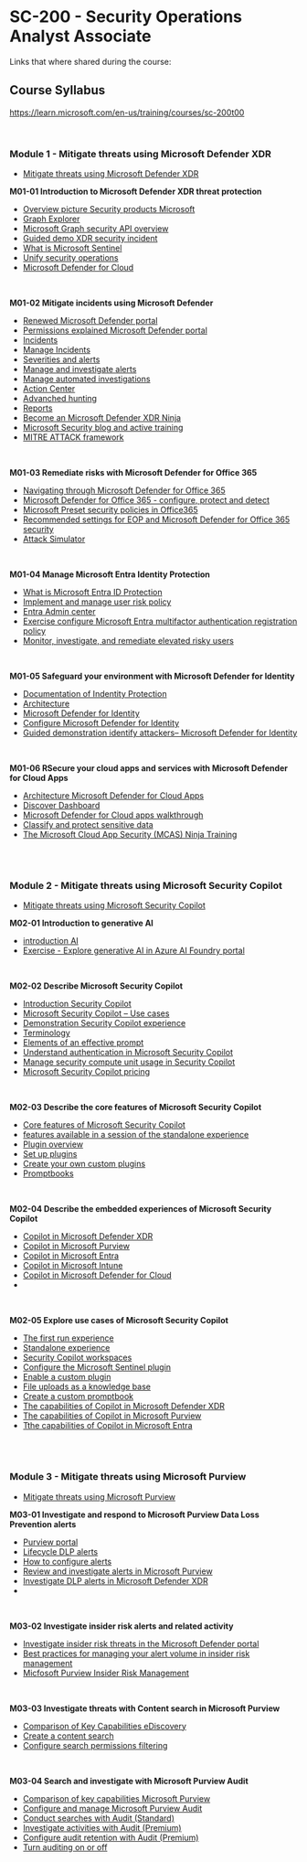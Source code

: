
# SC-200 - Security Operations Analyst Associate
Links that where shared during the course:

## Course Syllabus
https://learn.microsoft.com/en-us/training/courses/sc-200t00

<br>

### Module 1 - Mitigate threats using Microsoft Defender XDR
- [Mitigate threats using Microsoft Defender XDR](https://learn.microsoft.com/en-us/training/paths/sc-200-mitigate-threats-using-microsoft-365-defender/)

<B>M01-01 Introduction to Microsoft Defender XDR threat protection</B>
- [Overview picture Security products Microsoft](https://learn.microsoft.com/en-us/training/modules/introduction-microsoft-365-threat-protection/1-introduction?source=learn)
- [Graph Explorer](https://developer.microsoft.com/en-us/graph/graph-explorer)
- [Microsoft Graph security API overview](https://learn.microsoft.com/en-us/graph/security-concept-overview)
- [Guided demo XDR security incident](https://mslearn.cloudguides.com/en-us/guides/Detect%20and%20respond%20to%20modern%20attacks%20with%20unified%20SIEM%20and%20XDR%20capabilities)
- [What is Microsoft Sentinel](https://learn.microsoft.com/en-us/azure/sentinel/overview?tabs=defender-portal)
- [Unify security operations](https://www.microsoft.com/en-us/security/business/threat-protection)
- [Microsoft Defender for Cloud](https://azure.microsoft.com/en-us/products/defender-for-cloud/)

<br>

<B>M01-02 Mitigate incidents using Microsoft Defender</B>
- [Renewed Microsoft Defender portal](https://security.microsoft.com/)
- [Permissions explained Microsoft Defender portal](https://learn.microsoft.com/en-gb/training/modules/mitigate-incidents-microsoft-365-defender/2-use-microsoft-security-center-portal)
- [Incidents](https://learn.microsoft.com/en-gb/training/modules/mitigate-incidents-microsoft-365-defender/3-manage-incidents)
- [Manage Incidents](https://learn.microsoft.com/en-us/defender-xdr/incidents-overview?view=o365-worldwide)
- [Severities and alerts](https://learn.microsoft.com/en-gb/training/modules/mitigate-incidents-microsoft-365-defender/5-manage-investigate-alerts)
- [Manage and investigate alerts](aka.ms/investigate-alerts)
- [Manage automated investigations](aka.ms/MTPDocsSH)
- [Action Center](https://learn.microsoft.com/en-gb/training/modules/mitigate-incidents-microsoft-365-defender/7-use-action-center)
- [Advanched hunting](https://learn.microsoft.com/en-gb/training/modules/mitigate-incidents-microsoft-365-defender/8-explore-advanced-hunting)
- [Reports](https://learn.microsoft.com/en-gb/training/modules/mitigate-incidents-microsoft-365-defender/12-analyze-reports)
- [Become an Microsoft Defender XDR Ninja](https://techcommunity.microsoft.com/blog/microsoftthreatprotectionblog/become-a-microsoft-defender-xdr-ninja/1789376)
- [Microsoft Security blog and active training](https://techcommunity.microsoft.com/blog/microsoft-security-blog/join-our-microsoft-security-community/927888)
- [MITRE ATTACK framework](https://attack.mitre.org/)

<br>

<B>M01-03 Remediate risks with Microsoft Defender for Office 365</B>
- [Navigating through Microsoft Defender for Office 365](https://aka.ms/MSDO-IG)
- [Microsoft Defender for Office 365 - configure, protect and detect](https://learn.microsoft.com/en-us/training/modules/m365-threat-remediate/configure-protect-detect)
- [Microsoft Preset security policies in Office365](https://learn.microsoft.com/en-us/defender-office-365/preset-security-policies)
- [Recommended settings for EOP and Microsoft Defender for Office 365 security](https://learn.microsoft.com/en-us/defender-office-365/recommended-settings-for-eop-and-office365)
- [Attack Simulator](https://learn.microsoft.com/en-us/defender-office-365/attack-simulation-training-get-started)

<br>

<B>M01-04 Manage Microsoft Entra Identity Protection</B>
- [What is Microsoft Entra ID Protection](https://learn.microsoft.com/en-us/entra/id-protection/overview-identity-protection)
- [Implement and manage user risk policy](https://learn.microsoft.com/en-us/entra/id-protection/concept-identity-protection-policies)
- [Entra Admin center](https://entra.microsoft.com/#home)
- [Exercise configure Microsoft Entra multifactor authentication registration policy](https://learn.microsoft.com/en-gb/training/modules/manage-azure-active-directory-identity-protection/5-exercise-configure-multi-factor-authentication-registration-policy)
- [Monitor, investigate, and remediate elevated risky users](https://learn.microsoft.com/en-gb/training/modules/manage-azure-active-directory-identity-protection/6-monitor-investigate-remediate-elevated-risky-users)

<br>

<B>M01-05 Safeguard your environment with Microsoft Defender for Identity</B>
- [Documentation of Indentity Protection](https://learn.microsoft.com/en-us/defender-for-identity/)
- [Architecture](https://learn.microsoft.com/en-us/defender-for-identity/architecture)
- [Microsoft Defender for Identity](https://mslearn.cloudguides.com/guides/Investigate%20and%20respond%20to%20attacks%20with%20Microsoft%20Defender%20for%20Identity)
- [Configure Microsoft Defender for Identity](https://learn.microsoft.com/en-us/training/modules/m365-threat-safeguard/configure-sensors)
- [Guided demonstration identify attackers– Microsoft Defender for Identity](https://aka.ms/MSDefenderforIdentity-IG)

<br>

<B>M01-06 RSecure your cloud apps and services with Microsoft Defender for Cloud Apps</B>
- [Architecture Microsoft Defender for Cloud Apps](https://learn.microsoft.com/en-us/defender-cloud-apps/what-is-defender-for-cloud-apps#architecture)
- [Discover Dashboard](https://learn.microsoft.com/en-us/defender-cloud-apps/discovered-apps)
- [Microsoft Defender for Cloud apps walkthrough](https://aka.ms/DefenderForCloudApps)
- [Classify and protect sensitive data](https://learn.microsoft.com/en-us/training/modules/microsoft-cloud-app-security/classify-protect-sensitive-information)
- [The Microsoft Cloud App Security (MCAS) Ninja Training](https://techcommunity.microsoft.com/blog/microsoft-security-blog/the-microsoft-cloud-app-security-mcas-ninja-training-march-2021-update/1877343)

<br>
<br>

### Module 2 - Mitigate threats using Microsoft Security Copilot
- [Mitigate threats using Microsoft Security Copilot](https://learn.microsoft.com/en-us/training/paths/sc-200-mitigate-threats-using-microsoft-copilot-for-security/)

<B>M02-01 Introduction to generative AI</B>
- [introduction AI](https://learn.microsoft.com/training/modules/get-started-ai-fundamentals/1-introduction)
- [Exercise - Explore generative AI in Azure AI Foundry portal](https://learn.microsoft.com/en-us/training/modules/fundamentals-generative-ai/7-exercise)

<br>

<B>M02-02 Describe Microsoft Security Copilot</B>
- [Introduction Security Copilot](https://learn.microsoft.com/en-us/training/modules/security-copilot-getting-started/)
- [Microsoft Security Copilot – Use cases](https://learn.microsoft.com/en-us/training/modules/security-copilot-getting-started/2-describe-security-copilot)
- [Demonstration Security Copilot experience](https://learn.microsoft.com/en-us/copilot/security/experiences-security-copilot)
- [Terminology](https://learn.microsoft.com/training/modules/security-copilot-getting-started/3-describe-terminology)
- [Elements of an effective prompt](https://learn.microsoft.com/en-us/training/modules/security-copilot-getting-started/5-create-effective-prompts)
- [Understand authentication in Microsoft Security Copilot](https://learn.microsoft.com/en-us/copilot/security/authentication)
- [Manage security compute unit usage in Security Copilot](https://learn.microsoft.com/en-us/copilot/security/manage-usage)
- [Microsoft Security Copilot pricing](https://azure.microsoft.com/en-gb/pricing/details/microsoft-security-copilot/)

<br>

<B>M02-03 Describe the core features of Microsoft Security Copilot</B>
- [Core features of Microsoft Security Copilot](https://learn.microsoft.com/en-us/training/modules/security-copilot-describe-core-features/)
- [features available in a session of the standalone experience](https://learn.microsoft.com/training/modules/security-copilot-describe-core-features/2-describe-standalone-experience)
- [Plugin overview](https://learn.microsoft.com/en-us/copilot/security/plugin-overview)
- [Set up plugins](https://learn.microsoft.com/en-us/copilot/security/use-plugins)
- [Create your own custom plugins](http://aka.ms/custom-plugins)
- [Promptbooks](https://learn.microsoft.com/en-us/copilot/security/using-promptbooks)

<br>

<B>M02-04 Describe the embedded experiences of Microsoft Security Copilot</B>
- [Copilot in Microsoft Defender XDR](https://learn.microsoft.com/en-us/training/modules/security-copilot-embedded-experiences/2-copilot-for-defender
)
- [Copilot in Microsoft Purview](https://learn.microsoft.com/en-us/training/modules/security-copilot-embedded-experiences/3-copilot-for-purview)
- [Copilot in Microsoft Entra](https://learn.microsoft.com/en-us/training/modules/security-copilot-embedded-experiences/4-copilot-for-entra)
- [Copilot in Microsoft Intune](https://learn.microsoft.com/en-us/training/modules/security-copilot-embedded-experiences/5-copilot-for-intune)
- [Copilot in Microsoft Defender for Cloud](https://learn.microsoft.com/en-us/training/modules/security-copilot-embedded-experiences/5a-copilot-for-defender-cloud)
- []()

<br>

<B>M02-05 Explore use cases of Microsoft Security Copilot</B>
- [The first run experience](https://learn.microsoft.com/en-us/training/modules/security-copilot-exercises/2-first-run-experience)
- [Standalone experience](https://learn.microsoft.com/en-us/training/modules/security-copilot-exercises/3-explore-standalone-experience)
- [Security Copilot workspaces](https://learn.microsoft.com/en-us/training/modules/security-copilot-exercises/3a-explore-workspaces)
- [Configure the Microsoft Sentinel plugin](https://learn.microsoft.com/en-us/training/modules/security-copilot-exercises/4-configure-plugin)
- [Enable a custom plugin](https://learn.microsoft.com/en-us/training/modules/security-copilot-exercises/5-enable-custom-plugin)
- [File uploads as a knowledge base](https://learn.microsoft.com/en-us/training/modules/security-copilot-exercises/6-explore-knowledge-base-file-upload)
- [Create a custom promptbook](https://learn.microsoft.com/en-us/training/modules/security-copilot-exercises/7-create-custom-promptbook)
- [The capabilities of Copilot in Microsoft Defender XDR](https://learn.microsoft.com/en-us/training/modules/security-copilot-exercises/8-explore-embedded-defender-xdr)
- [The capabilities of Copilot in Microsoft Purview](https://learn.microsoft.com/en-us/training/modules/security-copilot-exercises/9-explore-embedded-purview)
- [Tthe capabilities of Copilot in Microsoft Entra](https://learn.microsoft.com/en-us/training/modules/security-copilot-exercises/9a-explore-embedded-entra)

<br>
<br>

### Module 3 - Mitigate threats using Microsoft Purview
- [Mitigate threats using Microsoft Purview](https://learn.microsoft.com/en-us/training/paths/sc-200-mitigate-threats-using-microsoft-purview/)

<B>M03-01 Investigate and respond to Microsoft Purview Data Loss Prevention alerts</B>
- [Purview portal](https://purview.Microsoft.com)
- [Lifecycle DLP alerts](https://learn.microsoft.com/en-us/training/modules/purview-data-loss-prevention-alerts/data-loss-prevention-alert-lifecycle)
- [How to configure alerts](https://learn.microsoft.com/en-us/training/modules/purview-data-loss-prevention-alerts/configure-data-loss-prevention-alert-generation)
- [Review and investigate alerts in Microsoft Purview](https://learn.microsoft.com/en-us/training/modules/purview-data-loss-prevention-alerts/investigate-alerts-purview)
- [Investigate DLP alerts in Microsoft Defender XDR](https://learn.microsoft.com/en-us/training/modules/purview-data-loss-prevention-alerts/investigate-alerts-defender)
- []()

<br>

<B>M03-02 Investigate insider risk alerts and related activity</B>
- [Investigate insider risk threats in the Microsoft Defender portal](https://learn.microsoft.com/en-us/defender-xdr/irm-investigate-alerts-defender)
- [Best practices for managing your alert volume in insider risk management](https://learn.microsoft.com/en-us/purview/insider-risk-management-best-practices-alert-tuning)
- [Micfosoft Purview Insider Risk Management](https://mslearn.cloudguides.com/guides/Minimize%20internal%20risks%20with%20insider%20risk%20management%20in%20Microsoft%20365)

<br>


<B>M03-03 Investigate threats with Content search in Microsoft Purview</B>
- [Comparison of Key Capabilities eDiscovery](https://learn.microsoft.com/en-us/training/modules/investigate-threats-with-content-search-in-microsoft-purview/2-explore-ediscovery-solutions)
- [Create a content search](https://learn.microsoft.com/en-us/purview/ediscovery-content-search-overview)
- [Configure search permissions filtering](https://learn.microsoft.com/en-us/training/modules/investigate-threats-with-content-search-in-microsoft-purview/6-configure-search-permissions-filters)

<br>

<B>M03-04 Search and investigate with Microsoft Purview Audit</B>
- [Comparison of key capabilities Microsoft Purview](https://learn.microsoft.com/en-us/training/modules/purview-audit-search-investigate/audit-overview)
- [Configure and manage Microsoft Purview Audit](https://learn.microsoft.com/en-us/training/modules/purview-audit-search-investigate/audit-configure-manage)
- [Conduct searches with Audit (Standard)](https://learn.microsoft.com/en-us/training/modules/purview-audit-search-investigate/audit-standard-search)
- [Investigate activities with Audit (Premium)](https://learn.microsoft.com/en-us/training/modules/purview-audit-search-investigate/audit-premium-investigate)
- [Configure audit retention with Audit (Premium)](https://learn.microsoft.com/en-us/training/modules/purview-audit-search-investigate/audit-premium-retention)
- [Turn auditing on or off](https://learn.microsoft.com/en-us/purview/audit-log-enable-disable)